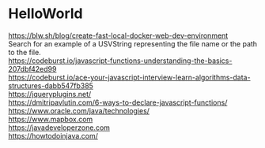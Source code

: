 # HelloWorld

https://blw.sh/blog/create-fast-local-docker-web-dev-environment <br>
Search for an example of a USVString representing the file name or the path to the file. <br>
https://codeburst.io/javascript-functions-understanding-the-basics-207dbf42ed99 <br>
https://codeburst.io/ace-your-javascript-interview-learn-algorithms-data-structures-dabb547fb385 <br>
https://jqueryplugins.net/<br>
https://dmitripavlutin.com/6-ways-to-declare-javascript-functions/<br>
https://www.oracle.com/java/technologies/<br>
https://www.mapbox.com<br>
https://javadeveloperzone.com<br>
https://howtodoinjava.com/<br>
